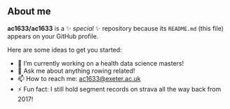## About me


**ac1633/ac1633** is a ✨ _special_ ✨ repository because its `README.md` (this file) appears on your GitHub profile.

Here are some ideas to get you started:

- 🔭 I’m currently working on a health data science masters!
- 💬 Ask me about anything rowing related!
- 📫 How to reach me: ac1633@exeter.ac.uk
- ⚡ Fun fact: I still hold segment records on strava all the way back from 2017!
